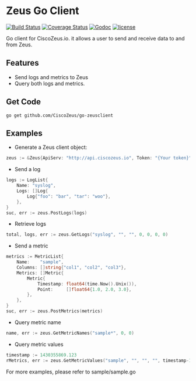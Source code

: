 # Zeus Go Client
[![Build Status](https://travis-ci.org/CiscoZeus/go-zeusclient.svg)](https://travis-ci.org/CiscoZeus/go-zeusclient) [![Coverage Status](https://coveralls.io/repos/CiscoZeus/go-zeusclient/badge.svg)](https://coveralls.io/r/CiscoZeus/go-zeusclient) [![Godoc](http://img.shields.io/badge/godoc-reference-blue.svg?style=flat)](https://godoc.org/github.com/CiscoZeus/go-zeusclient) [![license](https://img.shields.io/hexpm/l/plug.svg)](http://www.apache.org/licenses/LICENSE-2.0)

Go client for CiscoZeus.io. it allows a user to send and receive data to and from Zeus.

## Features
* Send logs and metrics to Zeus
* Query both logs and metrics.

## Get Code
```
go get github.com/CiscoZeus/go-zeusclient
```

## Examples
* Generate a Zeus client object:
```go
zeus := &Zeus{ApiServ: "http://api.ciscozeus.io", Token: "{Your token}"}
```

* Send a log
```go
logs := LogList{
    Name: "syslog",
    Logs: []Log{
        Log{"foo": "bar", "tar": "woo"},
    },
}
suc, err := zeus.PostLogs(logs)
```

* Retrieve logs
```go
total, logs, err := zeus.GetLogs("syslog", "", "", 0, 0, 0, 0)
```

* Send a metric
```go
metrics := MetricList{
    Name:    "sample",
    Columns: []string{"col1", "col2", "col3"},
    Metrics: []Metric{
        Metric{
            Timestamp: float64(time.Now().Unix()),
            Point:     []float64{1.0, 2.0, 3.0},
        },
    },
}
suc, err := zeus.PostMetrics(metrics)
```

* Query metric name
```go
name, err := zeus.GetMetricNames("sample*", 0, 0)
```

* Query metric values
```go
timestamp := 1430355869.123
rMetrics, err := zeus.GetMetricValues("sample", "", "", "", timestamp-10.0, timestamp, "col2>1", 0, 1024)
```

For more examples, please refer to sample/sample.go
